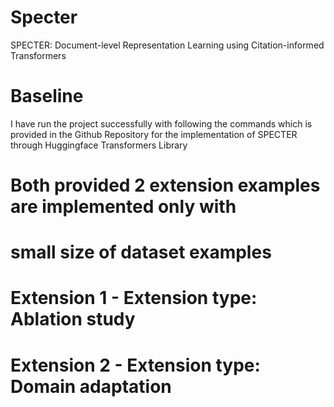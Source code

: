 # Specter
SPECTER: Document-level Representation Learning using Citation-informed Transformers

# Baseline 
I have run the project successfully with following the commands 
which is provided in the Github Repository for the implementation of SPECTER 
through Huggingface Transformers Library

# Both provided 2 extension examples are implemented only with
# small size of dataset examples


# Extension 1 - Extension type: Ablation study



# Extension 2 - Extension type: Domain adaptation

